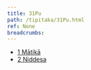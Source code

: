 ```yaml
---
title: 31Pu
path: /tipitaka/31Pu.html
ref: None
breadcrumbs:
---
```


* [1 Mātikā](/tipitaka/31Pu/1)
* [2 Niddesa](/tipitaka/31Pu/2)

